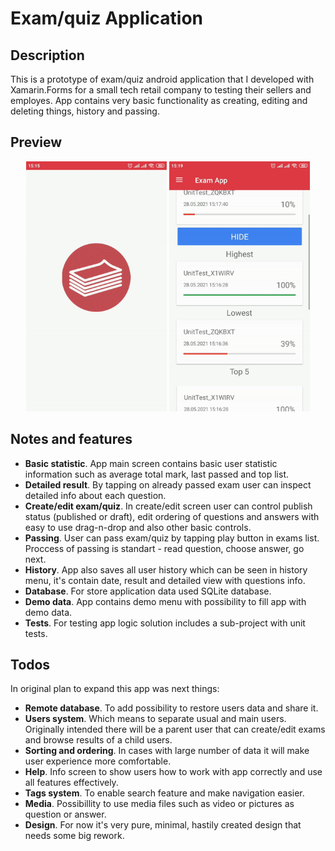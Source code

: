 # Exam/quiz Application

## Description
This is a prototype of exam/quiz android application that I developed with Xamarin.Forms for a small tech retail company to testing their sellers and employes. App contains very basic functionality as creating, editing and deleting things, history and passing. 

## Preview
<p align="center">
  <img src="preview/005e632cd33eaa529a254659a106efd7b91483fa.gif" width="auto" height="400">
  <img src="preview/d0eb291eb9efce7d833d61f723bd04b2d38f7d68.gif" width="auto" height="400">
</p>

## Notes and features
* **Basic statistic**. App main screen contains basic user statistic information such as average total mark, last passed and top list.
* **Detailed result**. By tapping on already passed exam user can inspect detailed info about each question.
* **Create/edit exam/quiz**. In create/edit screen user can control publish status (published or draft), edit ordering of questions and answers with easy to use drag-n-drop and also other basic controls.
* **Passing**. User can pass exam/quiz by tapping play button in exams list. Proccess of passing is standart - read question, choose answer, go next.
* **History**. App also saves all user history which can be seen in history menu, it's contain date, result and detailed view with questions info. 
* **Database**. For store application data used SQLite database.
* **Demo data**. App contains demo menu with possibility to fill app with demo data.
* **Tests**. For testing app logic solution includes a sub-project with unit tests.

## Todos
In original plan to expand this app was next things:
* **Remote database**. To add possibility to restore users data and share it.
* **Users system**. Which means to separate usual and main users. Originally intended there will be a parent user that can create/edit exams and browse results of a child users.
* **Sorting and ordering**. In cases with large number of data it will make user experience more comfortable.
* **Help**. Info screen to show users how to work with app correctly and use all features effectively.
* **Tags system**. To enable search feature and make navigation easier.
* **Media**. Possibillity to use media files such as video or pictures as question or answer.
* **Design**. For now it's very pure, minimal, hastily created design that needs some big rework.
